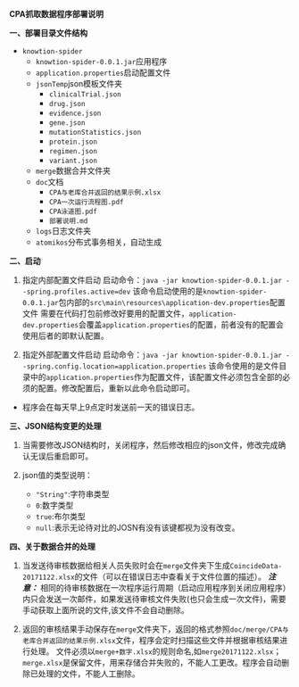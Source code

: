 **CPA抓取数据程序部署说明**

**一、部署目录文件结构**

- `knowtion-spider`
  - `knowtion-spider-0.0.1.jar`应用程序
  - `application.properties`启动配置文件
  - `jsonTemp`json模板文件夹
     - `clinicalTrial.json`
     - `drug.json`
     - `evidence.json`
     - `gene.json`
     - `mutationStatistics.json`
     - `protein.json`
     - `regimen.json`
     - `variant.json`
   - `merge`数据合并文件夹
   - `doc`文档
      - `CPA与老库合并返回的结果示例.xlsx`
      - `CPA一次运行流程图.pdf`
      - `CPA泳道图.pdf`
      - `部署说明.md`
   - `logs`日志文件夹
   - `atomikos`分布式事务相关，自动生成
    
**二、启动**
1. 指定内部配置文件启动
   启动命令：`java -jar knowtion-spider-0.0.1.jar --spring.profiles.active=dev`
   该命令启动使用的是`knowtion-spider-0.0.1.jar`包内部的`src\main\resources\application-dev.properties`配置文件
   需要在代码打包前修改好要用的配置文件，`application-dev.properties`会覆盖`application.properties`的配置，前者没有的配置会使用后者的即默认配置。

2. 指定外部配置文件启动
   启动命令：`java -jar knowtion-spider-0.0.1.jar --spring.config.location=application.properties`
   该命令使用的是文件目录中的`application.properties`作为配置文件，该配置文件必须包含全部的必须的配置。修改配置后，重新以此命令启动即可。
   
- 程序会在每天早上9点定时发送前一天的错误日志。
   
**三、JSON结构变更的处理**
   
1. 当需要修改JSON结构时，关闭程序，然后修改相应的json文件，修改完成确认无误后重启即可。

2. json值的类型说明：
   - `"String"`:字符串类型
   - `0`:数字类型
   - `true`:布尔类型
   - `null`:表示无论待对比的JOSN有没有该键都视为没有改变。

**四、关于数据合并的处理**

1. 当发送待审核数据给相关人员失败时会在`merge`文件夹下生成`CoincideData-20171122.xlsx`的文件（可以在错误日志中查看关于文件位置的描述）。
   **_注意：_** 相同的待审核数据在一次程序运行周期（启动应用程序到关闭应用程序）内只会发送一次邮件，如果发送待审核文件失败(也只会生成一次文件)，需要手动获取上面所说的文件,该文件不会自动删除。
   
2. 返回的审核结果手动保存在`merge`文件夹下，返回的格式参照`doc/merge/CPA与老库合并返回的结果示例.xlsx`文件，程序会定时扫描这些文件并根据审核结果进行处理。
   文件必须以`merge+数字.xlsx`的规则命名,如`merge20171122.xlsx`；`merge.xlsx`是保留文件，用来存储合并失败的，不能人工更改。程序会自动删除已处理的文件，不能人工删除。	

